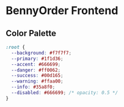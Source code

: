 # BennyOrder Frontend

## Color Palette

```css
:root {
  --background: #f7f7f7;
  --primary: #1f1d36;
  --accent: #666699;
  --danger: #ff0062;
  --success: #00d165;
  --warning: #ffaa00;
  --info: #35a8f0;
  --disabled: #666699; /* opacity: 0.5 */
}
```
